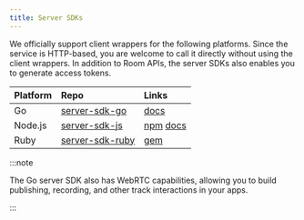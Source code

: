 ```yaml
---
title: Server SDKs
---
```


We officially support client wrappers for the following platforms. Since the service is HTTP-based, you are welcome to call it directly without using the client wrappers. In addition to Room APIs, the server SDKs also enables you to generate access tokens.

| Platform | Repo                                                          | Links                                                                                                            |
| :------- | :------------------------------------------------------------ | :--------------------------------------------------------------------------------------------------------------- |
| Go       | [server-sdk-go](https://github.com/livekit/server-sdk-go)     | [docs](https://pkg.go.dev/github.com/livekit/server-sdk-go)                                                      |
| Node.js  | [server-sdk-js](https://github.com/livekit/server-sdk-js)     | [npm](https://www.npmjs.com/package/livekit-server-sdk) [docs](https://docs.livekit.io/server-sdk-js/index.html) |
| Ruby     | [server-sdk-ruby](https://github.com/livekit/server-sdk-ruby) | [gem](https://rubygems.org/gems/livekit-server-sdk)                                                              |

:::note

The Go server SDK also has WebRTC capabilities, allowing you to build publishing, recording, and other track interactions in your apps.

:::
